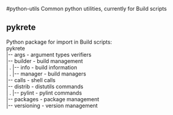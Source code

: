 #python-utils
Common python utilities, currently for Build scripts

## pykrete
Python package for import in Build scripts:  
pykrete  
|-- args - argument types verifiers  
|-- builder - build management  
| . |-- info - build information  
| . |-- manager - build managers  
|-- calls - shell calls  
|-- distrib - distutils commands  
| . |-- pylint - pylint commands  
|-- packages - package management  
|-- versioning - version management
